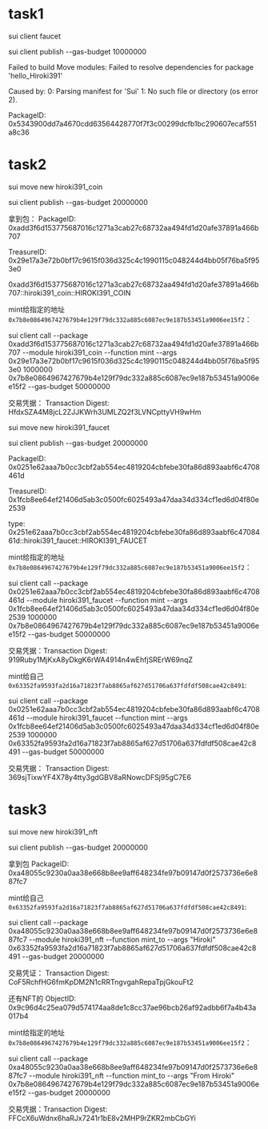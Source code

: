 # task1

sui client faucet

sui client publish --gas-budget 10000000

Failed to build Move modules: Failed to resolve dependencies for package 'hello_Hiroki391'

Caused by:
    0: Parsing manifest for 'Sui'
    1: No such file or directory (os error 2).

PackageID: 0x5343900dd7a4670cdd63564428770f7f3c00299dcfb1bc290607ecaf551a8c36 

# task2

sui move new hiroki391_coin

sui client publish --gas-budget 20000000

拿到包： PackageID: 0xadd3f6d153775687016c1271a3cab27c68732aa494fd1d20afe37891a466b707                        

TreasureID: 0x29e17a3e72b0bf17c9615f036d325c4c1990115c048244d4bb05f76ba5f953e0     

0xadd3f6d153775687016c1271a3cab27c68732aa494fd1d20afe37891a466b707::hiroki391_coin::HIROKI391_COIN

mint给指定的地址`0x7b8e0864967427679b4e129f79dc332a885c6087ec9e187b53451a9006ee15f2`：

sui client call --package 0xadd3f6d153775687016c1271a3cab27c68732aa494fd1d20afe37891a466b707  --module hiroki391_coin --function mint --args 0x29e17a3e72b0bf17c9615f036d325c4c1990115c048244d4bb05f76ba5f953e0 1000000 0x7b8e0864967427679b4e129f79dc332a885c6087ec9e187b53451a9006ee15f2 --gas-budget 50000000

交易凭据： Transaction Digest: HfdxSZA4M8jcL2ZJJKWrh3UMLZQ2f3LVNCpttyVH9wHm

sui move new hiroki391_faucet

sui client publish --gas-budget 20000000

PackageID: 0x0251e62aaa7b0cc3cbf2ab554ec4819204cbfebe30fa86d893aabf6c4708461d  

TreasureID: 0x1fcb8ee64ef21406d5ab3c0500fc6025493a47daa34d334cf1ed6d04f80e2539

type: 0x251e62aaa7b0cc3cbf2ab554ec4819204cbfebe30fa86d893aabf6c4708461d::hiroki391_faucet::HIROKI391_FAUCET

mint给指定的地址`0x7b8e0864967427679b4e129f79dc332a885c6087ec9e187b53451a9006ee15f2`：

sui client call --package 0x0251e62aaa7b0cc3cbf2ab554ec4819204cbfebe30fa86d893aabf6c4708461d   --module hiroki391_faucet --function mint --args 0x1fcb8ee64ef21406d5ab3c0500fc6025493a47daa34d334cf1ed6d04f80e2539 1000000 0x7b8e0864967427679b4e129f79dc332a885c6087ec9e187b53451a9006ee15f2 --gas-budget 50000000

交易凭据：Transaction Digest: 919Ruby1MjKxA8yDkgK6rWA4914n4wEhfjSRErW69nqZ

mint给自己`0x63352fa9593fa2d16a71823f7ab8865af627d51706a637fdfdf508cae42c8491`:

sui client call --package 0x0251e62aaa7b0cc3cbf2ab554ec4819204cbfebe30fa86d893aabf6c4708461d   --module hiroki391_faucet --function mint --args 0x1fcb8ee64ef21406d5ab3c0500fc6025493a47daa34d334cf1ed6d04f80e2539 1000000 0x63352fa9593fa2d16a71823f7ab8865af627d51706a637fdfdf508cae42c8491 --gas-budget 50000000

交易凭据： Transaction Digest: 369sjTixwYF4X78y4tty3gdGBV8aRNowcDFSj95gC7E6


# task3 

sui move new hiroki391_nft

sui client publish --gas-budget 20000000

拿到包 PackageID: 0xa48055c9230a0aa38e668b8ee9aff648234fe97b09147d0f2573736e6e887fc7 

mint给自己`0x63352fa9593fa2d16a71823f7ab8865af627d51706a637fdfdf508cae42c8491`:

sui client call --package 0xa48055c9230a0aa38e668b8ee9aff648234fe97b09147d0f2573736e6e887fc7 --module hiroki391_nft --function mint_to --args "Hiroki" 0x63352fa9593fa2d16a71823f7ab8865af627d51706a637fdfdf508cae42c8491 --gas-budget 20000000

交易凭证： Transaction Digest: CoF5RchfHG6fmKpDM2N1cRRTngvgahRepaTpjGkouFt2

还有NFT的 ObjectID: 0x9c96d4c25ea079d574174aa8de1c8cc37ae96bcb26af92adbb6f7a4b43a017b4       

mint给指定的地址`0x7b8e0864967427679b4e129f79dc332a885c6087ec9e187b53451a9006ee15f2`：

sui client call --package 0xa48055c9230a0aa38e668b8ee9aff648234fe97b09147d0f2573736e6e887fc7 --module hiroki391_nft --function mint_to --args "From Hiroki" 0x7b8e0864967427679b4e129f79dc332a885c6087ec9e187b53451a9006ee15f2 --gas-budget 20000000

交易凭据：Transaction Digest: FFCcX6uWdnx6haRJx7241r1bE8v2MHP9rZKR2mbCbGYi